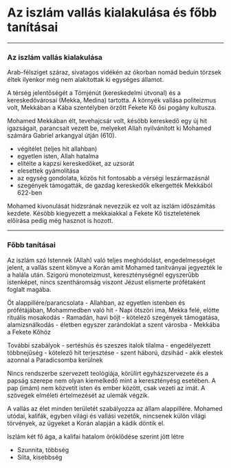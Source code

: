 # Az iszlám vallás kialakulása és főbb tanításai
---

### Az iszlám vallás kialakulása
Arab-félsziget száraz, sivatagos vidékén az ókorban nomád beduin törzsek éltek ilyenkor még nem alakítottak ki egységes államot.

A térség jelentőségét a Tömjénút (kereskedelmi útvonal) és a kereskedővárosai (Mekka, Medina) tartotta. A környék vallása politeizmus volt, Mekkában a Kába szentélyben örzőtt Fekete Kő ősi pogány kultusza. 

Mohamed Mekkában élt, tevehajcsár volt, késöbb kereskedő egy új hit igazságait, parancsait vezett be, melyeket Allah nyilvánított ki Mohamed számára Gabriel arkangyal útján (610).
- végitélet (teljes hit allahban)
- egyetlen isten, Allah hatalma
- elítélte a kapzsi kereskedőket, az uzsorát
- elesettek gyámolítása
- az egység gondolata, közös hit fontosabb a vérségi leszármazásnál
- szegények támogatták, de gazdag kereskedők elkergették Mekkából 622-ben

Mohamed kivonulását hidzsrának nevezzük ez volt az iszlám időszámítás kezdete. Késöbb kiegyezett a mekkaiakkal a Fekete Kő tiszteletének előírása pedig még hasznot is hozott.

---

### Főbb tanításai
Az iszlám szó Istennek (Allah) való teljes meghódolást, engedelmességet jelent, a vallás szent könyve a Korán amit Mohamed tanítványai jegyezték le a halála után. Szigorú monoteizmust, kereszténységnél egyszerűbb istenképet, nincs szentháromság viszont Jézust elismerte prófétaként foglalt magába.

Öt alappillére/parancsolata
	- Allahban, az egyetlen istenben és prófétájában, Mohammedben való hit
	- Napi ötszöri ima, Mekka felé, elötte rituális mosakodás
	- Ramadán, havi böjt
	- kötelező szegények támogatása, alamizsnálkodás
	- életben egyszer zarándoklat a szent városba
		- Mekkába a Fekete Kőhöz

További szabályok
	- sertéshús és szeszes italok tilalma
	- engedélyezett többnejűség
	- kötelező hit terjesztése
		- szent háború, dzsihád
			- akik elestek azonnal a Paradicsomba kerülnek

Nincs rendszerbe szervezett teológiája, körülírt egyházszervezete és a papság szerepe nem olyan kiemelkedő mint a keresztényésg esetében. A pap (imám) nem közvetít isten és ember között, csak vezeti az imát. A szövegek elméleti értelmezését az ulemák végzik. 

A vallás az élet minden területét szabályozza az állam alappillére. Mohamed utódai, kalifák, egyben világi és vallási vezetők, nincsenek külön világi törvények, az ügyeket a Korán alapján a kádik döntik el.

Iszlám két fő ága, a kalifai hatalom öröklődése szerint jött létre
- Szunnita, többség
- Síita, kisebbség